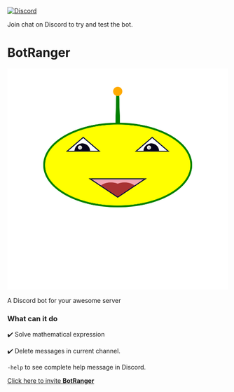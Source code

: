 [![Discord](https://img.shields.io/discord/739775771924627567?style=for-the-badge)](https://discord.gg/YMhxGjzsJ8)

Join chat on Discord to try and test the bot.

# BotRanger

![BotRanger Logo](./misc/logo.svg)

A Discord bot for your awesome server

### What can it do

✔️ Solve mathematical expression

✔️ Delete messages in current channel.

`-help` to see complete help message in Discord.

[Click here to invite **BotRanger**](https://discord.com/oauth2/authorize?client_id=769436540329394189&scope=bot&permissions=8)
